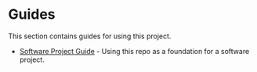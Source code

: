 # Guides

This section contains guides for using this project.

- [Software Project Guide](./guides.software-project.md) - Using this repo as a foundation for a software project.
